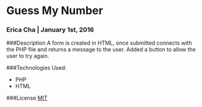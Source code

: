 # Guess My Number

### Erica Cha | January 1st, 2016

###Description
A form is created in HTML, once submitted connects with the PHP file and returns a message to the user. Added a button to allow the user to try again.

###Technologies Used:
- PHP
- HTML

###License
 [MIT](https://github.com/twbs/bootstrap/blob/master/LICENSE)

